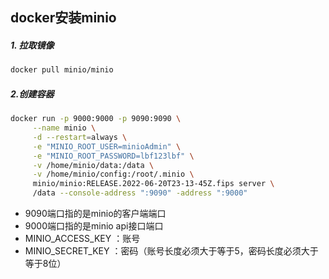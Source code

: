## docker安装minio

##### 1. 拉取镜像

```sh
docker pull minio/minio
```

##### 2.创建容器

```sh
docker run -p 9000:9000 -p 9090:9090 \
     --name minio \
     -d --restart=always \
     -e "MINIO_ROOT_USER=minioAdmin" \
     -e "MINIO_ROOT_PASSWORD=lbf123lbf" \
     -v /home/minio/data:/data \
     -v /home/minio/config:/root/.minio \
     minio/minio:RELEASE.2022-06-20T23-13-45Z.fips server \
     /data --console-address ":9090" -address ":9000"
```

- 9090端口指的是minio的客户端端口
- 9000端口指的是minio api接口端口
- MINIO_ACCESS_KEY ：账号
- MINIO_SECRET_KEY ：密码（账号长度必须大于等于5，密码长度必须大于等于8位）
